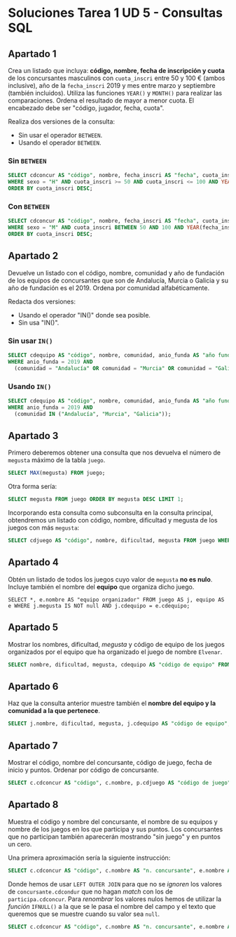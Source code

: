 # Soluciones Tarea 1 UD 5 - Consultas SQL

## Apartado 1

Crea un listado que incluya: **código, nombre, fecha de inscripción y cuota** de los concursantes masculinos con `cuota_inscri` entre 50 y 100 € (ambos inclusive), año de la `fecha_inscri` 2019 y mes entre marzo y septiembre (también incluidos). Utiliza las funciones `YEAR()` y `MONTH()` para realizar las comparaciones. Ordena el resultado de mayor a menor cuota. El encabezado debe ser "código, jugador, fecha, cuota".

Realiza dos versiones de la consulta:

* Sin usar el operador `BETWEEN`.
* Usando el operador `BETWEEN`.

### Sin `BETWEEN`

```SQL
SELECT cdconcur AS "código", nombre, fecha_inscri AS "fecha", cuota_inscri AS "cuota" FROM concursante
WHERE sexo = "H" AND cuota_inscri >= 50 AND cuota_inscri <= 100 AND YEAR(fecha_inscri) = 2019 AND MONTH(fecha_inscri) >= 3 AND MONTH(fecha_inscri) <= 9
ORDER BY cuota_inscri DESC;
```

### Con `BETWEEN`

```SQL
SELECT cdconcur AS "código", nombre, fecha_inscri AS "fecha", cuota_inscri AS "cuota" FROM concursante
WHERE sexo = "M" AND cuota_inscri BETWEEN 50 AND 100 AND YEAR(fecha_inscri) = 2019 AND MONTH(fecha_inscri) BETWEEN 3 AND 9
ORDER BY cuota_inscri DESC;
```

## Apartado 2

Devuelve un listado con el código, nombre, comunidad y año de fundación de los equipos de concursantes que son de Andalucía, Murcia o Galicia y su año de fundación es el 2019. Ordena por comunidad alfabéticamente.

Redacta dos versiones:

* Usando el operador "IN()" donde sea posible.
* Sin usa "IN()".

### Sin usar `IN()`

```SQL
SELECT cdequipo AS "código", nombre, comunidad, anio_funda AS "año fundación"
WHERE anio_funda = 2019 AND
  (comunidad = "Andalucía" OR comunidad = "Murcia" OR comunidad = "Galicia");
```

### Usando `IN()`

```SQL
SELECT cdequipo AS "código", nombre, comunidad, anio_funda AS "año fundación" FROM equipo
WHERE anio_funda = 2019 AND
  (comunidad IN ("Andalucía", "Murcia", "Galicia"));
```

## Apartado 3

Primero deberemos obtener una consulta que nos devuelva el número de `megusta` máximo de la tabla `juego`.

```SQL
SELECT MAX(megusta) FROM juego;
```

Otra forma sería:

```SQL
SELECT megusta FROM juego ORDER BY megusta DESC LIMIT 1;
```

Incorporando esta consulta como subconsulta en la consulta principal, obtendremos un listado con código, nombre, dificultad y megusta de los juegos con más `megusta`:

```SQL
SELECT cdjuego AS "código", nombre, dificultad, megusta FROM juego WHERE megusta = (SELECT MAX(megusta) FROM juego);
```

## Apartado 4

Obtén un listado de todos los juegos cuyo valor de `megusta` **no es nulo**. Incluye también el nombre del **equipo** que organiza dicho juego.

```SLQ
SELECT *, e.nombre AS "equipo organizador" FROM juego AS j, equipo AS e WHERE j.megusta IS NOT null AND j.cdequipo = e.cdequipo;
```

## Apartado 5

Mostrar los nombres, dificultad, _megusta_ y código de equipo de los juegos organizados por el equipo que ha organizado el juego de nombre `Elvenar`.

```SQL
SELECT nombre, dificultad, megusta, cdequipo AS "código de equipo" FROM juego WHERE cdequipo = (SELECT cdequipo FROM juego WHERE nombre = "Elvenar");
```

## Apartado 6

Haz que la consulta anterior muestre también el **nombre del equipo y la comunidad a la que pertenece**.

```SQL
SELECT j.nombre, dificultad, megusta, j.cdequipo AS "código de equipo", e.nombre AS "nombre equipo", comunidad FROM juego AS j, equipo AS e WHERE j.cdequipo = e.cdequipo AND j.cdequipo = (SELECT cdequipo FROM juego WHERE nombre = "Elvenar");
```

## Apartado 7

Mostrar el código, nombre del concursante, código de juego, fecha de inicio y puntos. Ordenar por código de concursante.

```SQL
SELECT c.cdconcur AS "código", c.nombre, p.cdjuego AS "código de juego", p.fecha_inicio AS "fecha de inicio", p.puntos FROM concursante, partida WHERE c.cdconcur = p.cdconcur ORDER BY c.cdconcur; 
```

## Apartado 8

Muestra el código y nombre del concursante, el nombre de su equipos y nombre de los juegos en los que participa y sus puntos. Los concursantes que no participan también aparecerán mostrando "sin juego" y en puntos un cero.

Una primera aproximación sería la siguiente instrucción:

```SQL
SELECT c.cdconcur AS "código", c.nombre AS "n. concursante", e.nombre AS "n. equipo", j.nombre AS "n. juego", p.puntos FROM concursante AS c LEFT OUTER JOIN participa AS p ON c.cdconcur = p.cdconcur LEFT OUTER JOIN equipo AS e ON c.cdequipo = e.cdequipo LEFT OUTER JOIN juego AS j ON p.cdjuego = j.cdjuego;
```

Donde hemos de usar `LEFT OUTER JOIN` para que no se _ignoren_ los valores de `concursante.cdcondur` que no hagan _match_ con los de `participa.cdconcur`.
Para _renombrar_ los valores nulos hemos de utilizar la _función_ `IFNULL()` a la que se le pasa el nombre del campo y el texto que queremos que se muestre cuando su valor sea `null`.

```SQL
SELECT c.cdconcur AS "código", c.nombre AS "n. concursante", e.nombre AS "n. equipo", IFNULL(j.nombre, "sin juego") AS "n. juego", IFNULL(p.puntos, "0") FROM concursante AS c LEFT OUTER JOIN participa AS p ON c.cdconcur = p.cdconcur LEFT OUTER JOIN equipo AS e ON c.cdequipo = e.cdequipo LEFT OUTER JOIN juego AS j ON p.cdjuego = j.cdjuego;
```
